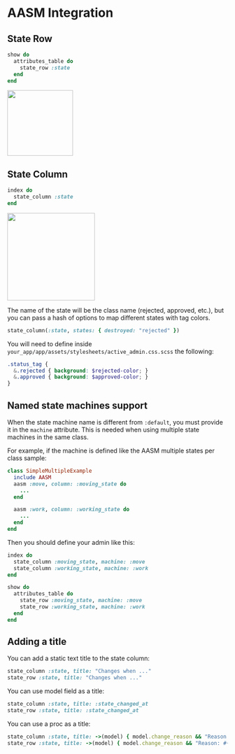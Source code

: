 # AASM Integration

## State Row

```ruby
show do
  attributes_table do
    state_row :state
  end
end
```
<img src="./images/aasm-integration-row.png" height="150" />

## State Column

```ruby
index do
  state_column :state
end
```

<img src="./images/aasm-integration-column.png" height="200" />

The name of the state will be the class name (rejected, approved, etc.), but you can pass a hash of options to map different states with tag colors.

```ruby
state_column(:state, states: { destroyed: "rejected" })
```

You will need to define inside `your_app/app/assets/stylesheets/active_admin.css.scss` the following:

```scss
.status_tag {
  &.rejected { background: $rejected-color; }
  &.approved { background: $approved-color; }
}
```

## Named state machines support

When the state machine name is different from `:default`, you must provide it in the `machine` attribute. This is needed when using multiple state machines in the same class.

For example, if the machine is defined like the AASM multiple states per class sample:

```ruby
class SimpleMultipleExample
  include AASM
  aasm :move, column: :moving_state do
    ...
  end

  aasm :work, column: :working_state do
    ...
  end
end
```

Then you should define your admin like this:

```ruby
index do
  state_column :moving_state, machine: :move
  state_column :working_state, machine: :work
end

show do
  attributes_table do
    state_row :moving_state, machine: :move
    state_row :working_state, machine: :work
  end
end
```

## Adding a title

You can add a static text title to the state column:

```ruby
state_column :state, title: "Changes when ..."
state_row :state, title: "Changes when ..."
```

You can use model field as a title:

```ruby
state_column :state, title: :state_changed_at
state_row :state, title: :state_changed_at
```

You can use a proc as a title:

```ruby
state_column :state, title: ->(model) { model.change_reason && "Reason: #{model.change_reason}" }
state_row :state, title: ->(model) { model.change_reason && "Reason: #{model.change_reason}" }
```
